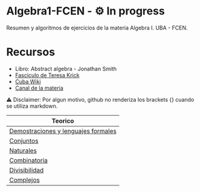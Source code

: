 # Algebra1-FCEN - ⚙️ In progress

Resumen y algoritmos de ejercicios de la materia Algebra I. UBA - FCEN.

# Recursos

- Libro: Abstract algebra - Jonathan Smith
- [Fasciculo de Teresa Krick](https://cms.dm.uba.ar/academico/materias/2docuat2023/Algebra%20I/depto/public/grado/fascgrado9.pdf)
- [Cuba Wiki](https://www.cubawiki.com.ar/index.php/%C3%81lgebra_I)
- [Canal de la materia](https://www.youtube.com/@AlgebraIC-gu7oc)

⚠️ Disclaimer: Por algun motivo, github no renderiza los brackets {} cuando se utiliza markdown.

| Teorico                                                                                          |
| ------------------------------------------------------------------------------------------------ |
| [Demostraciones y lenguajes formales](./0%20-%20Demostraciones%20y%20lenguajes%20formales.ipynb) |
| [Conjuntos](./1%20-%20Conjuntos.ipynb)                                                           |
| [Naturales](./2%20-%20Naturales.ipynb)                                                           |
| [Combinatoria](./3%20-%20Combinatoria.ipynb)                                                     |
| [Divisibilidad](./Divisibilidad.ipynb)                                                           |
| [Complejos](complejos.ipynb)                                                                     |
